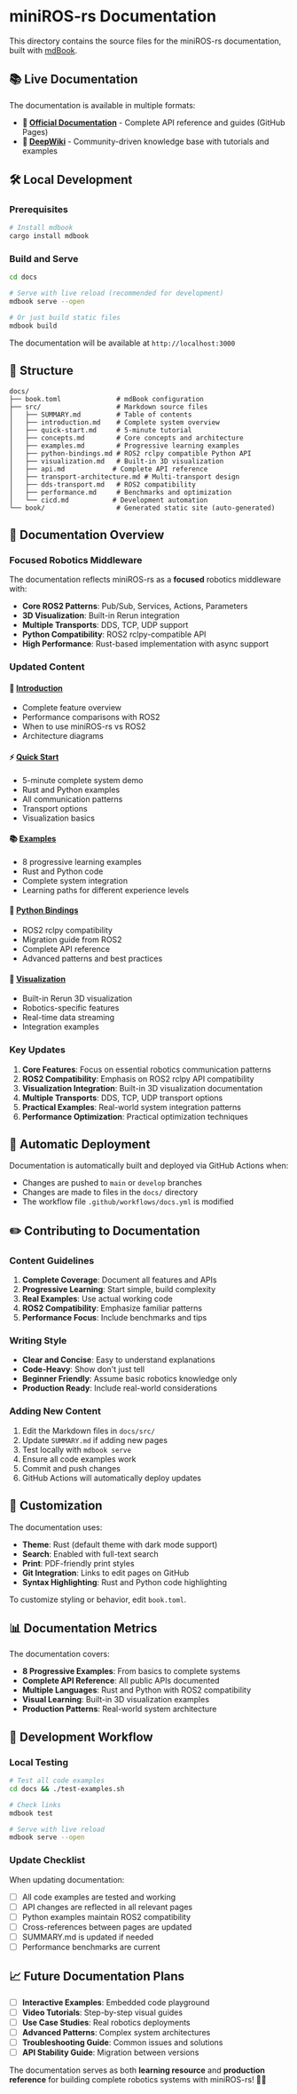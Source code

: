 # miniROS-rs Documentation

This directory contains the source files for the miniROS-rs documentation, built with [mdBook](https://rust-lang.github.io/mdBook/).

## 📚 Live Documentation

The documentation is available in multiple formats:

- **🔗 [Official Documentation](https://ruziniuuuuu.github.io/miniROS-rs/)** - Complete API reference and guides (GitHub Pages)
- **📖 [DeepWiki](https://deepwiki.com/ruziniuuuuu/miniROS-rs)** - Community-driven knowledge base with tutorials and examples

## 🛠️ Local Development

### Prerequisites
```bash
# Install mdbook
cargo install mdbook
```

### Build and Serve
```bash
cd docs

# Serve with live reload (recommended for development)
mdbook serve --open

# Or just build static files
mdbook build
```

The documentation will be available at `http://localhost:3000`

## 📁 Structure

```
docs/
├── book.toml              # mdBook configuration
├── src/                   # Markdown source files
│   ├── SUMMARY.md         # Table of contents
│   ├── introduction.md    # Complete system overview
│   ├── quick-start.md     # 5-minute tutorial
│   ├── concepts.md        # Core concepts and architecture
│   ├── examples.md        # Progressive learning examples
│   ├── python-bindings.md # ROS2 rclpy compatible Python API
│   ├── visualization.md   # Built-in 3D visualization
│   ├── api.md            # Complete API reference
│   ├── transport-architecture.md # Multi-transport design
│   ├── dds-transport.md   # ROS2 compatibility
│   ├── performance.md     # Benchmarks and optimization
│   └── cicd.md           # Development automation
└── book/                  # Generated static site (auto-generated)
```

## 📖 Documentation Overview

### **Focused Robotics Middleware**
The documentation reflects miniROS-rs as a **focused** robotics middleware with:

- **Core ROS2 Patterns**: Pub/Sub, Services, Actions, Parameters
- **3D Visualization**: Built-in Rerun integration
- **Multiple Transports**: DDS, TCP, UDP support
- **Python Compatibility**: ROS2 rclpy-compatible API
- **High Performance**: Rust-based implementation with async support

### **Updated Content**

#### 🚀 **[Introduction](src/introduction.md)**
- Complete feature overview
- Performance comparisons with ROS2
- When to use miniROS-rs vs ROS2
- Architecture diagrams

#### ⚡ **[Quick Start](src/quick-start.md)**
- 5-minute complete system demo
- Rust and Python examples
- All communication patterns
- Transport options
- Visualization basics

#### 📚 **[Examples](src/examples.md)**
- 8 progressive learning examples
- Rust and Python code
- Complete system integration
- Learning paths for different experience levels

#### 🐍 **[Python Bindings](src/python-bindings.md)**
- ROS2 rclpy compatibility
- Migration guide from ROS2
- Complete API reference
- Advanced patterns and best practices

#### 🎨 **[Visualization](src/visualization.md)**
- Built-in Rerun 3D visualization
- Robotics-specific features
- Real-time data streaming
- Integration examples

### **Key Updates**

1. **Core Features**: Focus on essential robotics communication patterns
2. **ROS2 Compatibility**: Emphasis on ROS2 rclpy API compatibility
3. **Visualization Integration**: Built-in 3D visualization documentation
4. **Multiple Transports**: DDS, TCP, UDP transport options
5. **Practical Examples**: Real-world system integration patterns
6. **Performance Optimization**: Practical optimization techniques

## 🚀 Automatic Deployment

Documentation is automatically built and deployed via GitHub Actions when:
- Changes are pushed to `main` or `develop` branches
- Changes are made to files in the `docs/` directory
- The workflow file `.github/workflows/docs.yml` is modified

## ✏️ Contributing to Documentation

### Content Guidelines

1. **Complete Coverage**: Document all features and APIs
2. **Progressive Learning**: Start simple, build complexity
3. **Real Examples**: Use actual working code
4. **ROS2 Compatibility**: Emphasize familiar patterns
5. **Performance Focus**: Include benchmarks and tips

### Writing Style

- **Clear and Concise**: Easy to understand explanations
- **Code-Heavy**: Show don't just tell
- **Beginner Friendly**: Assume basic robotics knowledge only
- **Production Ready**: Include real-world considerations

### Adding New Content

1. Edit the Markdown files in `docs/src/`
2. Update `SUMMARY.md` if adding new pages
3. Test locally with `mdbook serve`
4. Ensure all code examples work
5. Commit and push changes
6. GitHub Actions will automatically deploy updates

## 🎨 Customization

The documentation uses:
- **Theme**: Rust (default theme with dark mode support)
- **Search**: Enabled with full-text search
- **Print**: PDF-friendly print styles
- **Git Integration**: Links to edit pages on GitHub
- **Syntax Highlighting**: Rust and Python code highlighting

To customize styling or behavior, edit `book.toml`.

## 📊 Documentation Metrics

The documentation covers:
- **8 Progressive Examples**: From basics to complete systems
- **Complete API Reference**: All public APIs documented
- **Multiple Languages**: Rust and Python with ROS2 compatibility
- **Visual Learning**: Built-in 3D visualization examples
- **Production Patterns**: Real-world system architecture

## 🔧 Development Workflow

### Local Testing
```bash
# Test all code examples
cd docs && ./test-examples.sh

# Check links
mdbook test

# Serve with live reload
mdbook serve --open
```

### Update Checklist

When updating documentation:
- [ ] All code examples are tested and working
- [ ] API changes are reflected in all relevant pages  
- [ ] Python examples maintain ROS2 compatibility
- [ ] Cross-references between pages are updated
- [ ] SUMMARY.md is updated if needed
- [ ] Performance benchmarks are current

## 📈 Future Documentation Plans

- [ ] **Interactive Examples**: Embedded code playground
- [ ] **Video Tutorials**: Step-by-step visual guides
- [ ] **Use Case Studies**: Real robotics deployments
- [ ] **Advanced Patterns**: Complex system architectures
- [ ] **Troubleshooting Guide**: Common issues and solutions
- [ ] **API Stability Guide**: Migration between versions

The documentation serves as both **learning resource** and **production reference** for building complete robotics systems with miniROS-rs! 📖🤖 